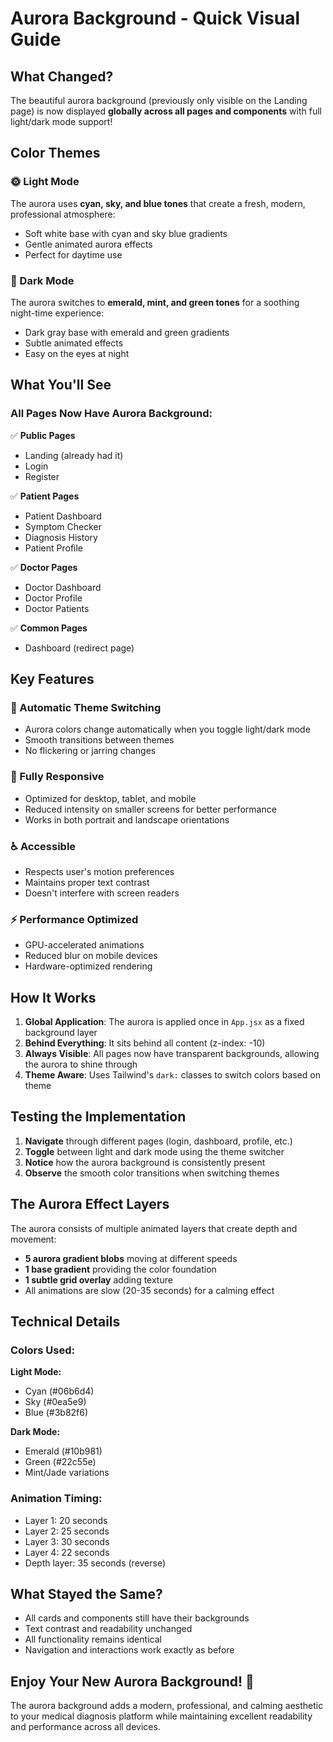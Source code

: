 # Aurora Background - Quick Visual Guide

## What Changed?

The beautiful aurora background (previously only visible on the Landing page) is now displayed **globally across all pages and components** with full light/dark mode support!

## Color Themes

### 🌞 Light Mode
The aurora uses **cyan, sky, and blue tones** that create a fresh, modern, professional atmosphere:
- Soft white base with cyan and sky blue gradients
- Gentle animated aurora effects
- Perfect for daytime use

### 🌙 Dark Mode
The aurora switches to **emerald, mint, and green tones** for a soothing night-time experience:
- Dark gray base with emerald and green gradients
- Subtle animated effects
- Easy on the eyes at night

## What You'll See

### All Pages Now Have Aurora Background:
✅ **Public Pages**
- Landing (already had it)
- Login
- Register

✅ **Patient Pages**
- Patient Dashboard
- Symptom Checker
- Diagnosis History
- Patient Profile

✅ **Doctor Pages**
- Doctor Dashboard
- Doctor Profile
- Doctor Patients

✅ **Common Pages**
- Dashboard (redirect page)

## Key Features

### 🎨 Automatic Theme Switching
- Aurora colors change automatically when you toggle light/dark mode
- Smooth transitions between themes
- No flickering or jarring changes

### 📱 Fully Responsive
- Optimized for desktop, tablet, and mobile
- Reduced intensity on smaller screens for better performance
- Works in both portrait and landscape orientations

### ♿ Accessible
- Respects user's motion preferences
- Maintains proper text contrast
- Doesn't interfere with screen readers

### ⚡ Performance Optimized
- GPU-accelerated animations
- Reduced blur on mobile devices
- Hardware-optimized rendering

## How It Works

1. **Global Application**: The aurora is applied once in `App.jsx` as a fixed background layer
2. **Behind Everything**: It sits behind all content (z-index: -10)
3. **Always Visible**: All pages now have transparent backgrounds, allowing the aurora to shine through
4. **Theme Aware**: Uses Tailwind's `dark:` classes to switch colors based on theme

## Testing the Implementation

1. **Navigate** through different pages (login, dashboard, profile, etc.)
2. **Toggle** between light and dark mode using the theme switcher
3. **Notice** how the aurora background is consistently present
4. **Observe** the smooth color transitions when switching themes

## The Aurora Effect Layers

The aurora consists of multiple animated layers that create depth and movement:
- **5 aurora gradient blobs** moving at different speeds
- **1 base gradient** providing the color foundation
- **1 subtle grid overlay** adding texture
- All animations are slow (20-35 seconds) for a calming effect

## Technical Details

### Colors Used:

**Light Mode:**
- Cyan (#06b6d4)
- Sky (#0ea5e9)
- Blue (#3b82f6)

**Dark Mode:**
- Emerald (#10b981)
- Green (#22c55e)
- Mint/Jade variations

### Animation Timing:
- Layer 1: 20 seconds
- Layer 2: 25 seconds
- Layer 3: 30 seconds
- Layer 4: 22 seconds
- Depth layer: 35 seconds (reverse)

## What Stayed the Same?

- All cards and components still have their backgrounds
- Text contrast and readability unchanged
- All functionality remains identical
- Navigation and interactions work exactly as before

## Enjoy Your New Aurora Background! 🌌

The aurora background adds a modern, professional, and calming aesthetic to your medical diagnosis platform while maintaining excellent readability and performance across all devices.








